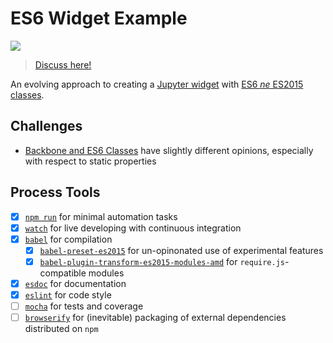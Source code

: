 # ES6 Widget Example
![](http://i.imgur.com/EtoyFIo.jpg)
> [Discuss here!](https://github.com/ipython/ipywidgets/issues/14)

An evolving approach to creating a [Jupyter widget](https://github.com/ipython/ipywidgets) with [ES6 _ne_ ES2015 classes](http://www.ecma-international.org/ecma-262/6.0/#sec-class-definitions).

## Challenges
- [Backbone and ES6 Classes](http://benmccormick.org/2015/07/06/backbone-and-es6-classes-revisited/) have slightly different opinions, especially with respect to static properties

## Process Tools
- [x] [`npm run`](https://docs.npmjs.com/cli/run-script) for minimal automation tasks
- [x] [`watch`](https://www.npmjs.com/package/watch) for live developing with continuous integration
- [x] [`babel`](https://babeljs.io) for compilation
  - [x] [`babel-preset-es2015`](https://www.npmjs.com/package/babel-preset-es2015) for un-opinonated use of experimental features
  - [x] [`babel-plugin-transform-es2015-modules-amd`](https://www.npmjs.com/package/babel-plugin-transform-es2015-modules-amd) for `require.js`-compatible modules
- [x] [`esdoc`](https://esdoc.org) for documentation
- [x] [`eslint`](http://eslint.org) for code style
- [ ] [`mocha`](https://mochajs.org) for tests and coverage
- [ ] [`browserify`](http://browserify.org/) for (inevitable) packaging of external dependencies distributed on `npm`
